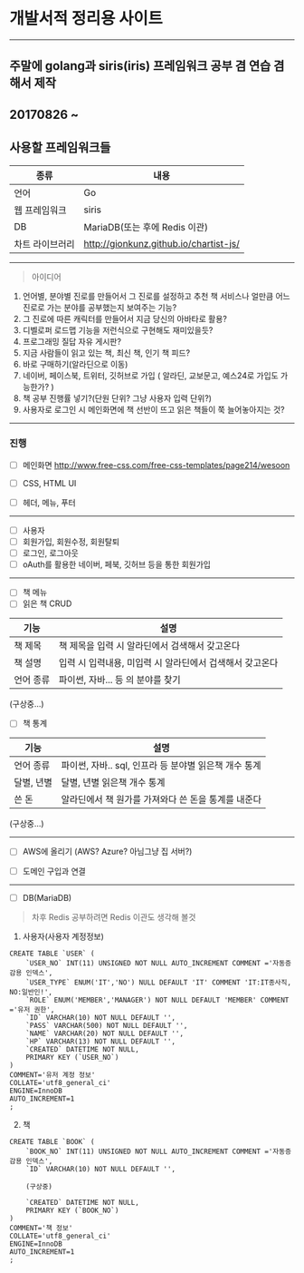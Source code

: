 # 개발서적 정리용 사이트

---

## 주말에 golang과 siris(iris) 프레임워크 공부 겸 연습 겸 해서 제작
## 20170826 ~

## 사용할 프레임워크들

종류 | 내용
---- | ----
언어 | Go
웹 프레임워크 | siris
DB | MariaDB(또는 후에 Redis 이관)
차트 라이브러리 | http://gionkunz.github.io/chartist-js/
---
> 아이디어

1. 언어별, 분야별 진로를 만들어서 그 진로를 설정하고 추천 책 서비스나 얼만큼 어느 진로로 가는 분야를 공부했는지 보여주는 기능?
2. 그 진로에 따른 캐릭터를 만들어서 지금 당신의 아바타로 활용?
3. 디벨로퍼 로드맵 기능을 저런식으로 구현해도 재미있을듯?
3. 프로그래밍 질답 자유 게시판?
4. 지금 사람들이 읽고 있는 책, 최신 책, 인기 책 피드?
5. 바로 구매하기(알라딘으로 이동)
6. 네이버, 페이스북, 트위터, 깃허브로 가입 ( 알라딘, 교보문고, 예스24로 가입도 가능한가? )
7. 책 공부 진행률 넣기?(단원 단위? 그냥 사용자 입력 단위?)
8. 사용자로 로그인 시 메인화면에 책 선반이 뜨고 읽은 책들이 쭉 늘어놓아지는 것?

---
### 진행

- [ ] 메인화면
http://www.free-css.com/free-css-templates/page214/wesoon

- [ ] CSS, HTML UI
- [ ] 헤더, 메뉴, 푸터

---

- [ ] 사용자
- [ ] 회원가입, 회원수정, 회원탈퇴
- [ ] 로그인, 로그아웃
- [ ] oAuth를 활용한 네이버, 페북, 깃허브 등을 통한 회원가입

---

- [ ] 책 메뉴
- [ ] 읽은 책 CRUD

기능 | 설명
---- | ----
책 제목 | 책 제목을 입력 시 알라딘에서 검색해서 갖고온다
책 설명 | 입력 시 입력내용, 미입력 시 알라딘에서 겁색해서 갖고온다
언어 종류 | 파이썬, 자바... 등 의 분야를 찾기
(구상중...)

- [ ] 책 통계

기능 | 설명
---- | ----
언어 종류 | 파이썬, 자바.. sql, 인프라 등 분야별 읽은책 개수 통계
달별, 년별 | 달별, 년별 읽은책 개수 통계
쓴 돈 | 알라딘에서 책 원가를 가져와다 쓴 돈을 통계를 내준다
(구상중...)

---

- [ ] AWS에 올리기
(AWS? Azure? 아님그냥 집 서버?)

- [ ] 도메인 구입과 연결

---

- [ ]  DB(MariaDB)

> 차후 Redis 공부하려면 Redis 이관도 생각해 볼것

1. 사용자(사용자 계정정보)

```
CREATE TABLE `USER` (
	`USER_NO` INT(11) UNSIGNED NOT NULL AUTO_INCREMENT COMMENT ='자동증감용 인덱스', 
	`USER_TYPE` ENUM('IT','NO') NULL DEFAULT 'IT' COMMENT 'IT:IT종사직, NO:일반인!',
	`ROLE` ENUM('MEMBER','MANAGER') NOT NULL DEFAULT 'MEMBER' COMMENT ='유저 권한',
	`ID` VARCHAR(10) NOT NULL DEFAULT '',
	`PASS` VARCHAR(500) NOT NULL DEFAULT '',
	`NAME` VARCHAR(20) NOT NULL DEFAULT '',
	`HP` VARCHAR(13) NOT NULL DEFAULT '',
	`CREATED` DATETIME NOT NULL,
	PRIMARY KEY (`USER_NO`)
)
COMMENT='유저 계정 정보'
COLLATE='utf8_general_ci'
ENGINE=InnoDB
AUTO_INCREMENT=1
;
```

2. 책

```
CREATE TABLE `BOOK` (
	`BOOK_NO` INT(11) UNSIGNED NOT NULL AUTO_INCREMENT COMMENT ='자동증감용 인덱스', 
	`ID` VARCHAR(10) NOT NULL DEFAULT '',

	(구상중)

	`CREATED` DATETIME NOT NULL,
	PRIMARY KEY (`BOOK_NO`)
)
COMMENT='책 정보'
COLLATE='utf8_general_ci'
ENGINE=InnoDB
AUTO_INCREMENT=1
;
```